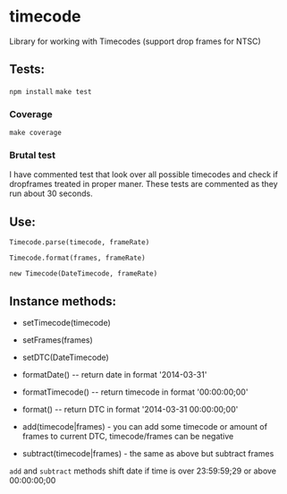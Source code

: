 timecode
========

Library for working with Timecodes (support drop frames for NTSC)

## Tests:

`npm install`
`make test`

### Coverage

`make coverage`

### Brutal test

I have commented test that look over all possible timecodes and check if dropframes treated in proper maner. These tests are commented as they run about 30 seconds.

## Use:

`Timecode.parse(timecode, frameRate)`

`Timecode.format(frames, frameRate)`

`new Timecode(DateTimecode, frameRate)`

## Instance methods:

- setTimecode(timecode)
- setFrames(frames)
- setDTC(DateTimecode)

- formatDate() -- return date in format '2014-03-31'
- formatTimecode() -- return timecode in format '00:00:00;00'
- format() -- return DTC in format '2014-03-31 00:00:00;00'

- add(timecode|frames) - you can add some timecode or amount of frames to current DTC, timecode/frames can be negative
- subtract(timecode|frames) - the same as above but subtract frames

`add` and `subtract` methods shift date if time is over 23:59:59;29 or above 00:00:00;00

